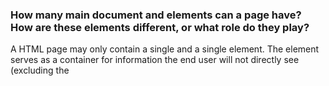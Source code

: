 ### How many main document <head> and <body> elements can a page have? How are these elements different, or what role do they play?

  A HTML page may only contain a single <head> and a single <body> element. The <head> element serves as a container for information the end user will not directly see (excluding the <title>, which will show in the browser tab for the page). The <body> element then contains every single bit of content which will be visible to the end user.

#
### Describe the difference between structural and semantic markup.

  Structural markup defines the structure of a webpage, some of which being headings, paragraph, breaks, and list tags. Semantic markup then defines how content (text) is shown, some examples being the bold, strong, italics, emphasis, and definition tags.

#
### Free Response: Summarize your work cycle for this assignment.

  For this assignment I first started by constructing a general "shell" for my webpage. This means I got the head filled in (excluding title), creating my heading, the image, list (with eight list items each), and link elements, and then completing the contact me section (basically writing all the structural markup). After this I messed a bit with the alignment, spacing, padding, and margins of things, and then finally looked for a recipe to put into the page. After getting all of the content in I messed around with alignment for the image, and then looked through the text for where I could add any semantic markup. Lastly I messed a bit with the padding and line spacing for text before looking up how to change the font style out of curiosity.
